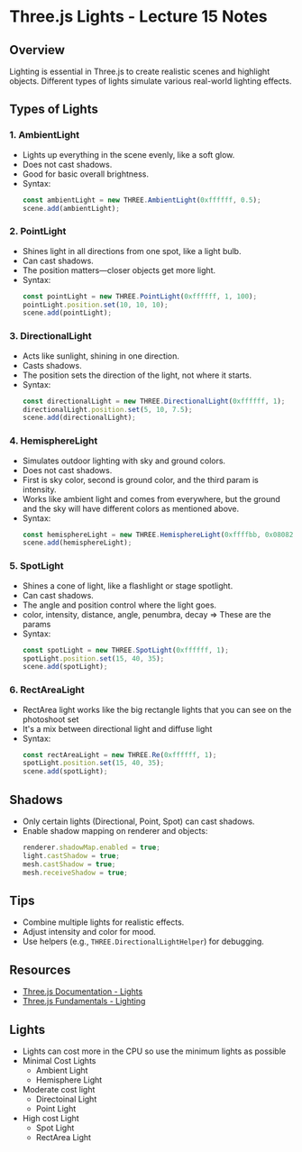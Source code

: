 # Three.js Lights - Lecture 15 Notes

## Overview
Lighting is essential in Three.js to create realistic scenes and highlight objects. Different types of lights simulate various real-world lighting effects.

## Types of Lights

### 1. AmbientLight
- Lights up everything in the scene evenly, like a soft glow.
- Does not cast shadows.
- Good for basic overall brightness.
- Syntax:  
    ```js
    const ambientLight = new THREE.AmbientLight(0xffffff, 0.5);
    scene.add(ambientLight);
    ```

### 2. PointLight
- Shines light in all directions from one spot, like a light bulb.
- Can cast shadows.
- The position matters—closer objects get more light.
- Syntax:  
    ```js
    const pointLight = new THREE.PointLight(0xffffff, 1, 100);
    pointLight.position.set(10, 10, 10);
    scene.add(pointLight);
    ```

### 3. DirectionalLight
- Acts like sunlight, shining in one direction.
- Casts shadows.
- The position sets the direction of the light, not where it starts.
- Syntax:  
    ```js
    const directionalLight = new THREE.DirectionalLight(0xffffff, 1);
    directionalLight.position.set(5, 10, 7.5);
    scene.add(directionalLight);
    ```

### 4. HemisphereLight
- Simulates outdoor lighting with sky and ground colors.
- Does not cast shadows.
- First is sky color, second is ground color, and the third param is intensity.
- Works like ambient light and comes from everywhere, but the ground and the sky will have different colors as mentioned above.
- Syntax:  
    ```js
    const hemisphereLight = new THREE.HemisphereLight(0xffffbb, 0x080820, 1);
    scene.add(hemisphereLight);
    ```

### 5. SpotLight
- Shines a cone of light, like a flashlight or stage spotlight.
- Can cast shadows.
- The angle and position control where the light goes.
- color, intensity, distance, angle, penumbra, decay => These are the params
- Syntax:  
    ```js
    const spotLight = new THREE.SpotLight(0xffffff, 1);
    spotLight.position.set(15, 40, 35);
    scene.add(spotLight);
    ```
### 6. RectAreaLight
- RectArea light works like the big rectangle lights that you can see on the photoshoot set
- It's a mix between directional light and diffuse light
- Syntax:  
    ```js
    const rectAreaLight = new THREE.Re(0xffffff, 1);
    spotLight.position.set(15, 40, 35);
    scene.add(spotLight);
    ```


## Shadows
- Only certain lights (Directional, Point, Spot) can cast shadows.
- Enable shadow mapping on renderer and objects:
    ```js
    renderer.shadowMap.enabled = true;
    light.castShadow = true;
    mesh.castShadow = true;
    mesh.receiveShadow = true;
    ```

## Tips
- Combine multiple lights for realistic effects.
- Adjust intensity and color for mood.
- Use helpers (e.g., `THREE.DirectionalLightHelper`) for debugging.

## Resources
- [Three.js Documentation - Lights](https://threejs.org/docs/#api/en/lights/Light)
- [Three.js Fundamentals - Lighting](https://threejs.org/manual/)


## Lights
- Lights can cost more in the CPU so use the minimum lights as possible
- Minimal Cost Lights
    - Ambient Light
    - Hemisphere Light
- Moderate cost light
    - Directoinal Light
    - Point Light
- High cost Light
    - Spot Light
    - RectArea Light
